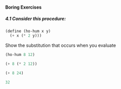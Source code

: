 #### Boring Exercises

##### 4.1  Consider this procedure:
```Scheme
(define (ho-hum x y)
  (+ x (* 2 y)))
```
Show the substitution that occurs when you evaluate
```Scheme
(ho-hum 8 12)
```

```Scheme
(+ 8 (* 2 12))

(+ 8 24)

32
```